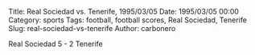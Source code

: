Title: Real Sociedad vs. Tenerife, 1995/03/05
Date: 1995/03/05 00:00
Category: sports
Tags: football, football scores, Real Sociedad, Tenerife
Slug: real-sociedad-vs-tenerife
Author: carbonero


Real Sociedad 5 - 2 Tenerife
